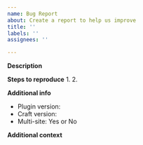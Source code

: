 ```yaml
---
name: Bug Report
about: Create a report to help us improve
title: ''
labels: ''
assignees: ''

---
```


**Description**



**Steps to reproduce**
1.
2.


**Additional info**
- Plugin version:
- Craft version:
- Multi-site: Yes or No

**Additional context**
